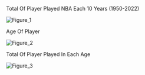 Total Of Player Played NBA Each 10 Years (1950-2022)

![Figure_1](https://github.com/Chaun09/basicdataanalyst/assets/112841027/ac272a53-309c-454e-98ae-97cbeed5bfc0)

Age Of Player 

![Figure_2](https://github.com/Chaun09/basicdataanalyst/assets/112841027/ae576465-13f1-4c95-b6dd-79f911c3f186)

Total Of Player Played In Each Age

![Figure_3](https://github.com/Chaun09/basicdataanalyst/assets/112841027/51fee728-823a-4e4e-a285-f935004a46ac)
